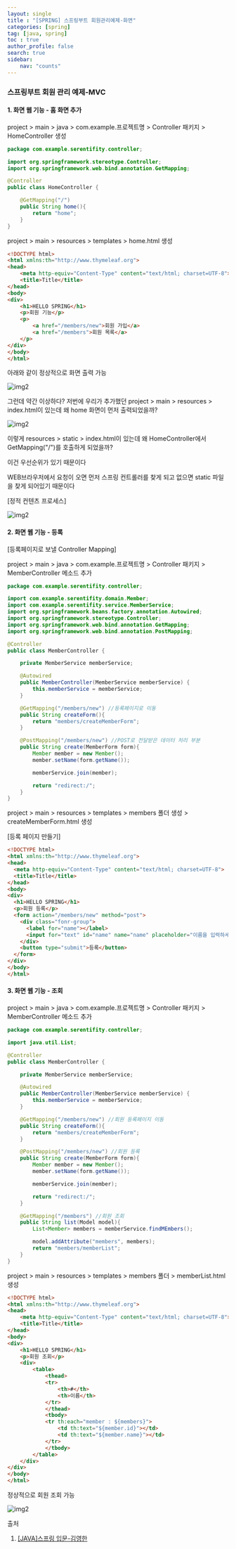 ```yaml
---
layout: single
title : "[SPRING] 스프링부트 회원관리예제-화면"
categories: [spring]
tag: [java, spring]
toc : true
author_profile: false
search: true
sidebar:
    nav: "counts"
---
```


### 스프링부트 회원 관리 예제-MVC

#### 1. 화면 웹 기능 - 홈 화면 추가

project > main > java > com.example.프로젝트명 > Controller 패키지 > HomeController 생성

```java
package com.example.serentifity.controller;

import org.springframework.stereotype.Controller;
import org.springframework.web.bind.annotation.GetMapping;

@Controller
public class HomeController {

    @GetMapping("/")
    public String home(){
        return "home";
    }
}
```

project > main > resources > templates > home.html 생성
```html
<!DOCTYPE html>
<html xmlns:th="http://www.thymeleaf.org">
<head>
    <meta http-equiv="Content-Type" content="text/html; charset=UTF-8">
    <title>Title</title>
</head>
<body>
<div>
    <h1>HELLO SPRING</h1>
    <p>회원 기능</p>
    <p>
        <a href="/members/new">회원 가입</a>
        <a href="/members">회원 목록</a>
    </p>
</div>
</body>
</html>
```
아래와 같이 정상적으로 화면 출력 가능

![img2](../../../images/posts/java/spring/chapter10/1.png)

그런데 약간 이상하다? 저번에 우리가 추가했던 project > main > resources > index.html이 있는데 왜 home 화면이 먼저 출력되었을까?

![img2](../../../images/posts/java/spring/chapter10/2.png)

이렇게 resources > static > index.html이 있는데 왜 HomeController에서 GetMapping("/")를 호출하게 되었을까? 

이건 우선순위가 있기 때문이다

WEB브라우저에서 요청이 오면 먼저 스프링 컨트롤러를 찾게 되고 없으면 static 파일을 찾게 되어있기 때문이다

[정적 컨텐츠 프로세스]

![img2](../../../images/posts/java/spring/chapter06/7.png)

#### 2. 화면 웹 기능 -  등록

[등록페이지로 보낼 Controller Mapping]

project > main > java > com.example.프로젝트명 > Controller 패키지 > MemberController 메소드 추가

```java
package com.example.serentifity.controller;

import com.example.serentifity.domain.Member;
import com.example.serentifity.service.MemberService;
import org.springframework.beans.factory.annotation.Autowired;
import org.springframework.stereotype.Controller;
import org.springframework.web.bind.annotation.GetMapping;
import org.springframework.web.bind.annotation.PostMapping;

@Controller
public class MemberController {

    private MemberService memberService;

    @Autowired
    public MemberController(MemberService memberService) {
        this.memberService = memberService;
    }

    @GetMapping("/members/new") //등록페이지로 이동
    public String createForm(){
        return "members/createMemberForm";
    }

    @PostMapping("/members/new") //POST로 전달받은 데이터 처리 부분
    public String create(MemberForm form){
        Member member = new Member();
        member.setName(form.getName());

        memberService.join(member);

        return "redirect:/";
    }
}
```

project > main > resources > templates > members 폴더 생성 > createMemberForm.html 생성

[등록 페이지 만들기]
```html
<!DOCTYPE html>
<html xmlns:th="http://www.thymeleaf.org">
<head>
  <meta http-equiv="Content-Type" content="text/html; charset=UTF-8">
  <title>Title</title>
</head>
<body>
<div>
  <h1>HELLO SPRING</h1>
  <p>회원 등록</p>
  <form action="/members/new" method="post">
    <div class="fonr-group">
      <label for="name"></label>
      <input for="text" id="name" name="name" placeholder="이름을 입력하세요"></input>
    </div>
    <button type="submit">등록</button>
  </form>
</div>
</body>
</html>
```

#### 3. 화면 웹 기능 -  조회

project > main > java > com.example.프로젝트명 > Controller 패키지 > MemberController 메소드 추가

```java
package com.example.serentifity.controller;

import java.util.List;

@Controller
public class MemberController {

    private MemberService memberService;

    @Autowired
    public MemberController(MemberService memberService) {
        this.memberService = memberService;
    }

    @GetMapping("/members/new") //회원 등록페이지 이동
    public String createForm(){
        return "members/createMemberForm";
    }

    @PostMapping("/members/new") //회원 등록
    public String create(MemberForm form){
        Member member = new Member();
        member.setName(form.getName());

        memberService.join(member);

        return "redirect:/";
    }

    @GetMapping("/members") //회원 조회
    public String list(Model model){
        List<Member> members = memberService.findMEmbers();

        model.addAttribute("members", members);
        return "members/memberList";
    }
}

```

project > main > resources > templates > members 폴더 > memberList.html 생성

```html
<!DOCTYPE html>
<html xmlns:th="http://www.thymeleaf.org">
<head>
    <meta http-equiv="Content-Type" content="text/html; charset=UTF-8">
    <title>Title</title>
</head>
<body>
<div>
    <h1>HELLO SPRING</h1>
    <p>회원 조회</p>
    <div>
        <table>
            <thead>
            <tr>
                <th>#</th>
                <th>이름</th>
            </tr>
            </thead>
            <tbody>
            <tr th:each="member : ${members}">
                <td th:text="${member.id}"></td>
                <td th:text="${member.name}"></td>
            </tr>
            </tbody>
        </table>
    </div>
</div>
</body>
</html>
```

정상적으로 회원 조회 가능

![img2](../../../images/posts/java/spring/chapter10/3.png)



출처 
 1. [[JAVA]스프링 입문-김영한](https://www.inflearn.com/course/%EC%8A%A4%ED%94%84%EB%A7%81-%EC%9E%85%EB%AC%B8-%EC%8A%A4%ED%94%84%EB%A7%81%EB%B6%80%ED%8A%B8/dashboard)


